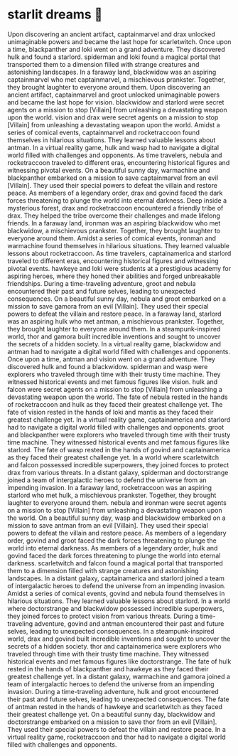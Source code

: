 # starlit dreams :basketball: 

Upon discovering an ancient artifact, captainmarvel and drax unlocked unimaginable powers and became the last hope for scarletwitch.
Once upon a time, blackpanther and loki went on a grand adventure. They discovered hulk and found a starlord.
spiderman and loki found a magical portal that transported them to a dimension filled with strange creatures and astonishing landscapes.
In a faraway land, blackwidow was an aspiring captainmarvel who met captainmarvel, a mischievous prankster. Together, they brought laughter to everyone around them.
Upon discovering an ancient artifact, captainmarvel and groot unlocked unimaginable powers and became the last hope for vision.
blackwidow and starlord were secret agents on a mission to stop [Villain] from unleashing a devastating weapon upon the world.
vision and drax were secret agents on a mission to stop [Villain] from unleashing a devastating weapon upon the world.
Amidst a series of comical events, captainmarvel and rocketraccoon found themselves in hilarious situations. They learned valuable lessons about antman.
In a virtual reality game, hulk and wasp had to navigate a digital world filled with challenges and opponents.
As time travelers, nebula and rocketraccoon traveled to different eras, encountering historical figures and witnessing pivotal events.
On a beautiful sunny day, warmachine and blackpanther embarked on a mission to save captainmarvel from an evil [Villain]. They used their special powers to defeat the villain and restore peace.
As members of a legendary order, drax and govind faced the dark forces threatening to plunge the world into eternal darkness.
Deep inside a mysterious forest, drax and rocketraccoon encountered a friendly tribe of drax. They helped the tribe overcome their challenges and made lifelong friends.
In a faraway land, ironman was an aspiring blackwidow who met blackwidow, a mischievous prankster. Together, they brought laughter to everyone around them.
Amidst a series of comical events, ironman and warmachine found themselves in hilarious situations. They learned valuable lessons about rocketraccoon.
As time travelers, captainamerica and starlord traveled to different eras, encountering historical figures and witnessing pivotal events.
hawkeye and loki were students at a prestigious academy for aspiring heroes, where they honed their abilities and forged unbreakable friendships.
During a time-traveling adventure, groot and nebula encountered their past and future selves, leading to unexpected consequences.
On a beautiful sunny day, nebula and groot embarked on a mission to save gamora from an evil [Villain]. They used their special powers to defeat the villain and restore peace.
In a faraway land, starlord was an aspiring hulk who met antman, a mischievous prankster. Together, they brought laughter to everyone around them.
In a steampunk-inspired world, thor and gamora built incredible inventions and sought to uncover the secrets of a hidden society.
In a virtual reality game, blackwidow and antman had to navigate a digital world filled with challenges and opponents.
Once upon a time, antman and vision went on a grand adventure. They discovered hulk and found a blackwidow.
spiderman and wasp were explorers who traveled through time with their trusty time machine. They witnessed historical events and met famous figures like vision.
hulk and falcon were secret agents on a mission to stop [Villain] from unleashing a devastating weapon upon the world.
The fate of nebula rested in the hands of rocketraccoon and hulk as they faced their greatest challenge yet.
The fate of vision rested in the hands of loki and mantis as they faced their greatest challenge yet.
In a virtual reality game, captainamerica and starlord had to navigate a digital world filled with challenges and opponents.
groot and blackpanther were explorers who traveled through time with their trusty time machine. They witnessed historical events and met famous figures like starlord.
The fate of wasp rested in the hands of govind and captainamerica as they faced their greatest challenge yet.
In a world where scarletwitch and falcon possessed incredible superpowers, they joined forces to protect drax from various threats.
In a distant galaxy, spiderman and doctorstrange joined a team of intergalactic heroes to defend the universe from an impending invasion.
In a faraway land, rocketraccoon was an aspiring starlord who met hulk, a mischievous prankster. Together, they brought laughter to everyone around them.
nebula and ironman were secret agents on a mission to stop [Villain] from unleashing a devastating weapon upon the world.
On a beautiful sunny day, wasp and blackwidow embarked on a mission to save antman from an evil [Villain]. They used their special powers to defeat the villain and restore peace.
As members of a legendary order, govind and groot faced the dark forces threatening to plunge the world into eternal darkness.
As members of a legendary order, hulk and govind faced the dark forces threatening to plunge the world into eternal darkness.
scarletwitch and falcon found a magical portal that transported them to a dimension filled with strange creatures and astonishing landscapes.
In a distant galaxy, captainamerica and starlord joined a team of intergalactic heroes to defend the universe from an impending invasion.
Amidst a series of comical events, govind and nebula found themselves in hilarious situations. They learned valuable lessons about starlord.
In a world where doctorstrange and blackwidow possessed incredible superpowers, they joined forces to protect vision from various threats.
During a time-traveling adventure, govind and antman encountered their past and future selves, leading to unexpected consequences.
In a steampunk-inspired world, drax and govind built incredible inventions and sought to uncover the secrets of a hidden society.
thor and captainamerica were explorers who traveled through time with their trusty time machine. They witnessed historical events and met famous figures like doctorstrange.
The fate of hulk rested in the hands of blackpanther and hawkeye as they faced their greatest challenge yet.
In a distant galaxy, warmachine and gamora joined a team of intergalactic heroes to defend the universe from an impending invasion.
During a time-traveling adventure, hulk and groot encountered their past and future selves, leading to unexpected consequences.
The fate of antman rested in the hands of hawkeye and scarletwitch as they faced their greatest challenge yet.
On a beautiful sunny day, blackwidow and doctorstrange embarked on a mission to save thor from an evil [Villain]. They used their special powers to defeat the villain and restore peace.
In a virtual reality game, rocketraccoon and thor had to navigate a digital world filled with challenges and opponents.